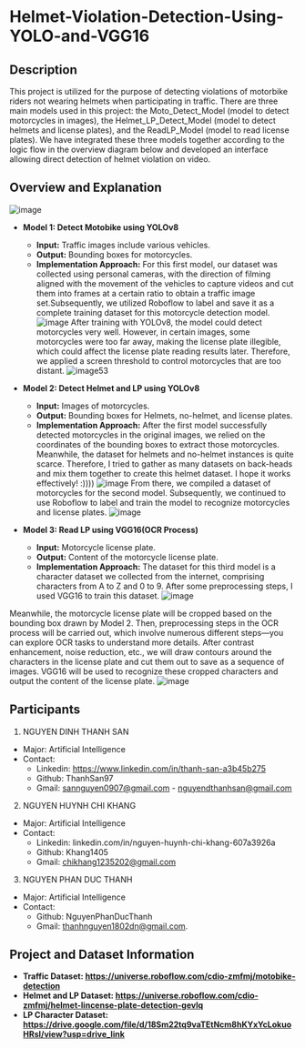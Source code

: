 # Helmet-Violation-Detection-Using-YOLO-and-VGG16

## Description
This project is utilized for the purpose of detecting violations of motorbike riders not wearing helmets when participating in traffic. There are three main models used in this project: the Moto_Detect_Model (model to detect motorcycles in images), the Helmet_LP_Detect_Model (model to detect helmets and license plates), and the ReadLP_Model (model to read license plates). We have integrated these three models together according to the logic flow in the overview diagram below and developed an interface allowing direct detection of helmet violation on video.

## Overview and Explanation
![image](https://github.com/user-attachments/assets/57a24670-224d-458f-b9fb-f31df04c5123)

- **Model 1: Detect Motobike using YOLOv8**
  + **Input:** Traffic images include various vehicles.
  + **Output:** Bounding boxes for motorcycles.
  + **Implementation Approach:**
  For this first model, our dataset was collected using personal cameras, with the direction of filming aligned with the movement of the vehicles to capture videos and cut them into frames at a certain ratio to obtain a traffic image set.Subsequently, we utilized Roboflow to label and save it as a complete training dataset for this motorcycle detection model.
![image](https://github.com/ThanhSan97/Helmet-Violation-Detection-Using-YOLO-and-VGG16/assets/91296937/ea8421df-d1ee-4a6b-ac34-ffa496186c6b)
After training with YOLOv8, the model could detect motorcycles very well. However, in certain images, some motorcycles were too far away, making the license plate illegible, which could affect the license plate reading results later. Therefore, we applied a screen threshold to control motorcycles that are too distant.
![image53](https://github.com/ThanhSan97/Helmet-Violation-Detection-Using-YOLO-and-VGG16/assets/91296937/11b08a0e-f81f-45c2-864a-83d0b3dec157)

- **Model 2: Detect Helmet and LP using YOLOv8**
  + **Input:** Images of motorcycles.
  + **Output:** Bounding boxes for Helmets, no-helmet, and license plates.
  + **Implementation Approach:**
 After the first model successfully detected motorcycles in the original images, we relied on the coordinates of the bounding boxes to extract those motorcycles. Meanwhile, the dataset for helmets and no-helmet instances is quite scarce. Therefore, I tried to gather as many datasets on back-heads and mix them together to create this helmet dataset. I hope it works effectively! :))))
![image](https://github.com/ThanhSan97/Helmet-Violation-Detection-Using-YOLO-and-VGG16/assets/91296937/3fc2575e-dbe0-4c59-8950-26136d464a37)
From there, we compiled a dataset of motorcycles for the second model. Subsequently, we continued to use Roboflow to label and train the model to recognize motorcycles and license plates.
![image](https://github.com/ThanhSan97/Helmet-Violation-Detection-Using-YOLO-and-VGG16/assets/91296937/1c5e4609-2b12-4076-a44c-3307d33309eb)

- **Model 3: Read LP using VGG16(OCR Process)**
  + **Input:** Motorcycle license plate.
  + **Output:** Content of the motorcycle license plate.
  + **Implementation Approach:**
The dataset for this third model is a character dataset we collected from the internet, comprising characters from A to Z and 0 to 9. After some preprocessing steps, I used VGG16 to train this dataset.
![image](https://github.com/ThanhSan97/Helmet-Violation-Detection-Using-YOLO-and-VGG16/assets/91296937/91c45bf1-251b-4fe5-95f2-0c954f649596)

Meanwhile, the motorcycle license plate will be cropped based on the bounding box drawn by Model 2. Then, preprocessing steps in the OCR process will be carried out, which involve numerous different steps—you can explore OCR tasks to understand more details. After contrast enhancement, noise reduction, etc., we will draw contours around the characters in the license plate and cut them out to save as a sequence of images. VGG16 will be used to recognize these cropped characters and output the content of the license plate.
![image](https://github.com/ThanhSan97/Helmet-Violation-Detection-Using-YOLO-and-VGG16/assets/91296937/ecc37b89-0e91-483b-b92f-d176edfa105e)

## Participants
1. NGUYEN DINH THANH SAN
- Major: Artificial Intelligence
- Contact:
   + Linkedin: https://www.linkedin.com/in/thanh-san-a3b45b275
   + Github: ThanhSan97
   + Gmail: sannguyen0907@gmail.com - nguyendthanhsan@gmail.com
2. NGUYEN HUYNH CHI KHANG
- Major: Artificial Intelligence
- Contact:
   + Linkedin: linkedin.com/in/nguyen-huynh-chi-khang-607a3926a
   + Github: Khang1405
   + Gmail: chikhang1235202@gmail.com
3. NGUYEN PHAN DUC THANH
- Major: Artificial Intelligence
- Contact:
   + Github: NguyenPhanDucThanh
   + Gmail: thanhnguyen1802dn@gmail.com.

## Project and Dataset Information
- **Traffic Dataset: https://universe.roboflow.com/cdio-zmfmj/motobike-detection**
- **Helmet and LP Dataset: https://universe.roboflow.com/cdio-zmfmj/helmet-lincense-plate-detection-gevlq**
- **LP Character Dataset: https://drive.google.com/file/d/18Sm22tq9vaTEtNcm8hKYxYcLokuoHRsI/view?usp=drive_link**
